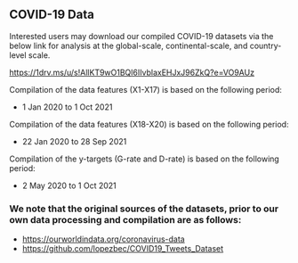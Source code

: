 ## COVID-19 Data

Interested users may download our compiled COVID-19 datasets via the below link for analysis at the global-scale, continental-scale, and country-level scale.

https://1drv.ms/u/s!AllKT9wO1BQl6IIvblaxEHJxJ96ZkQ?e=VO9AUz

Compilation of the data features (X1-X17) is based on the following period:
- 1 Jan 2020 to 1 Oct 2021

Compilation of the data features (X18-X20) is based on the following period:
- 22 Jan 2020 to 28 Sep 2021

Compilation of the y-targets (G-rate and D-rate) is based on the following period:
- 2 May 2020 to 1 Oct 2021

### We note that the original sources of the datasets, prior to our own data processing and compilation are as follows:
- https://ourworldindata.org/coronavirus-data
- https://github.com/lopezbec/COVID19_Tweets_Dataset
